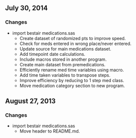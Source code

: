 ## July 30, 2014

### Changes

  - import bestair medications.sas
    - Create dataset of randomized pts to improve speed.
    - Check for meds entered in wrong place/never entered.
    - Update source for main medications dataset.
    - Add timepoint date calculations.
    - Include macros stored in another program.
    - Create main dataset from premedications.
    - Efficiently rename med time variables using macro.
    - Add time taken variables to transpose steps.
    - Improve efficiency by reducing to 1 step med class.
    - Move medication category section to new program.

## August 27, 2013

### Changes

  - import bestair medications.sas
    - Move header to README.md.
